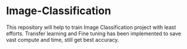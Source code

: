 # Image-Classification
This repository will help to train Image Classification project with least efforts. Transfer learning and Fine tuning has been implemented to save vast compute and time, still get best accuracy.

